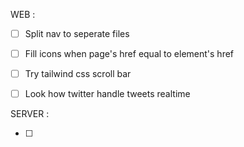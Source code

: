 WEB :

- [ ] Split nav to seperate files
- [ ] Fill icons when page's href equal to element's href
- [ ] Try tailwind css scroll bar
- [ ] Look how twitter handle tweets realtime
 

SERVER :

- [ ]